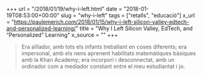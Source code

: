 +++
url = "/2018/01/19/why-i-left.html"
date = "2018-01-19T08:53:00+00:00"
slug = "why-i-left"
tags = ["retalls", "educació"]
x_url = "https://paulemerich.com/2018/01/15/why-i-left-silicon-valley-edtech-and-personalized-learning/"
title = "Why I Left Silicon Valley, EdTech, and “Personalized” Learning"
x_source = ""
+++


> Era aïllador, amb tots els infants treballant en coses diferents; era impersonal, amb els nens aprenent habilitats matemàtiques bàsiques amb la Khan Academy; era incorpori i desconnectat, amb un ordinador com a mediador constant entre el meu estudiantat i jo.

